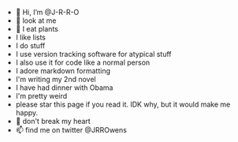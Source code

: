 - 👋 Hi, I’m @J-R-R-O
- 👀 look at me
- 🌱 I eat plants
- I like lists
- I do stuff
- I use version tracking software for atypical stuff
- I also use it for code like a normal person
- I adore markdown formatting
- I'm writing my 2nd novel
- I have had dinner with Obama
- I'm pretty weird
- please star this page if you read it.  IDK why, but it would make me happy.
- 💞️ don't break my heart
- 📫 find me on twitter @JRROwens

<!---
J-R-R-O/J-R-R-O is a ✨ special ✨ repository because its `README.md` (this file) appears on your GitHub profile.
--->
